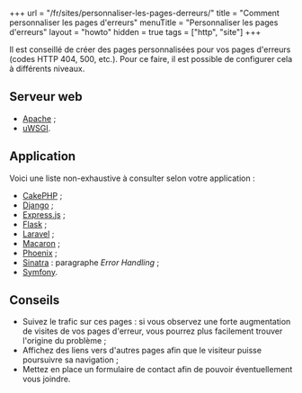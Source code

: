 +++
url = "/fr/sites/personnaliser-les-pages-derreurs/"
title = "Comment personnaliser les pages d'erreurs"
menuTitle = "Personnaliser les pages d'erreurs"
layout = "howto"
hidden = true
tags = ["http", "site"]
+++

Il est conseillé de créer des pages personnalisées pour vos pages d'erreurs (codes HTTP 404, 500, etc.). Pour ce faire, il est possible de configurer cela à différents niveaux.

## Serveur web

- [Apache](https://httpd.apache.org/docs/2.4/fr/custom-error.html) ;
- [uWSGI](https://uwsgi-docs.readthedocs.io/en/latest/Options.html).

## Application

Voici une liste non-exhaustive à consulter selon votre application :

- [CakePHP](https://book.cakephp.org/3/fr/development/errors.html) ;
- [Django](https://docs.djangoproject.com/en/dev/topics/http/views/#customizing-error-views) ;
- [Express.js](https://expressjs.com/fr/guide/error-handling.html) ;
- [Flask](https://flask.palletsprojects.com/en/1.1.x/patterns/errorpages/) ;
- [Laravel](https://laravel.com/docs/6.x/errors) ;
- [Macaron](https://go-macaron.com/middlewares/templating#response-status-error-and-redirect) ;
- [Phoenix](https://hexdocs.pm/phoenix/errors.html) ;
- [Sinatra](http://sinatrarb.com/intro.html) : paragraphe _Error Handling_ ;
- [Symfony](https://symfony.com/doc/current/controller/error_pages.html).

## Conseils

- Suivez le trafic sur ces pages : si vous observez une forte augmentation de visites de vos pages d'erreur, vous pourrez plus facilement trouver l'origine du problème ;
- Affichez des liens vers d'autres pages afin que le visiteur puisse poursuivre sa navigation ;
- Mettez en place un formulaire de contact afin de pouvoir éventuellement vous joindre.
